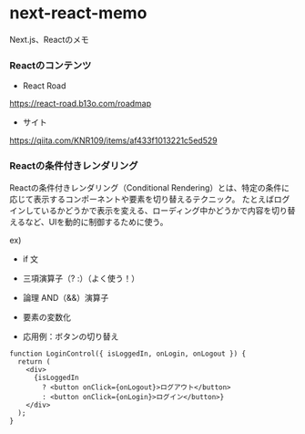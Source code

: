 # next-react-memo
Next.js、Reactのメモ

### Reactのコンテンツ
- React Road

https://react-road.b13o.com/roadmap

- サイト

https://qiita.com/KNR109/items/af433f1013221c5ed529

### Reactの条件付きレンダリング
Reactの条件付きレンダリング（Conditional Rendering）とは、特定の条件に応じて表示するコンポーネントや要素を切り替えるテクニック。
たとえばログインしているかどうかで表示を変える、ローディング中かどうかで内容を切り替えるなど、UIを動的に制御するために使う。

ex)
 - if 文
 - 三項演算子（? :）（よく使う！）
 -  論理 AND（&&）演算子
 -  要素の変数化

- 応用例：ボタンの切り替え
```tsx
function LoginControl({ isLoggedIn, onLogin, onLogout }) {
  return (
    <div>
      {isLoggedIn
        ? <button onClick={onLogout}>ログアウト</button>
        : <button onClick={onLogin}>ログイン</button>}
    </div>
  );
}



```
 

